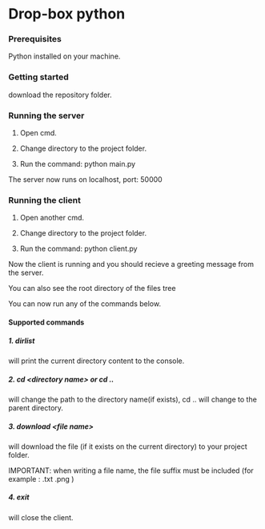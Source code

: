 # Drop-box python

### Prerequisites
Python installed on your machine.

### Getting started

download the repository folder.

### Running the server
1. Open cmd.

2. Change directory to the project folder.

3. Run the command: python main.py

The server now runs on localhost, port: 50000

### Running the client
1. Open another cmd.

2. Change directory to the project folder.

3. Run the command: python client.py

Now the client is running and you should recieve a greeting message from the server.

You can also see the root directory of the files tree

You can now run any of the commands below.

#### Supported commands
##### 1. dirlist
will print the current directory content to the console.
##### 2. cd <directory name\> or cd ..
will change the path to the directory name(if exists), cd .. will change to the parent directory.
##### 3. download <file name\> 
will download the file (if it exists on the current directory) to your project folder.

IMPORTANT: when writing a file name, the file suffix must be included (for example : .txt .png )
##### 4. exit
will close the client.
